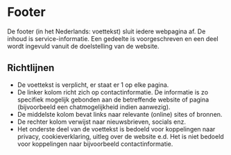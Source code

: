 # Footer

De footer (in het Nederlands: voettekst) sluit iedere webpagina af. De inhoud is service-informatie. Een gedeelte is voorgeschreven en een deel wordt ingevuld vanuit de doelstelling van de website.

## Richtlijnen

- De voettekst is verplicht, er staat er 1 op elke pagina.
- De linker kolom richt zich op contactinformatie. De informatie is zo specifiek mogelijk gebonden aan de betreffende website of pagina (bijvoorbeeld een chatmogelijkheid indien aanwezig).
- De middelste kolom bevat links naar relevante (online) sites of bronnen.
- De rechter kolom verwijst naar nieuwsbrieven, socials enz.
- Het onderste deel van de voettekst is bedoeld voor koppelingen naar privacy, cookieverklaring, uitleg over de website e.d. Het is niet bedoeld voor koppelingen naar bijvoorbeeld contactinformatie.
